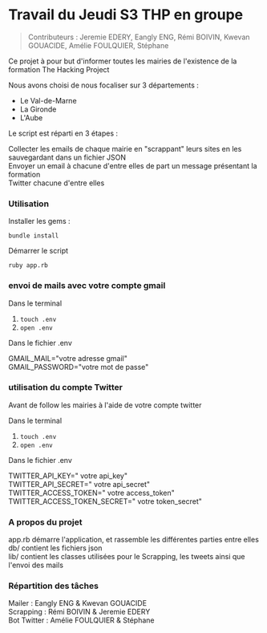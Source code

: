 # Travail du Jeudi S3 THP en groupe

> Contributeurs : Jeremie EDERY, Eangly ENG, Rémi BOIVIN, Kwevan GOUACIDE, Amélie FOULQUIER, Stéphane

Ce projet à pour but d'informer toutes les mairies de l'existence de la formation The Hacking Project 

Nous avons choisi de nous focaliser sur 3 départements :

* Le Val-de-Marne
* La Gironde
* L'Aube

Le script est réparti en 3 étapes :

Collecter les emails de chaque mairie en "scrappant" leurs sites en les sauvegardant dans un fichier JSON  
Envoyer un email à chacune d'entre elles de part un message présentant la formation  
Twitter chacune d'entre elles  
 


### Utilisation

Installer les gems :

`bundle install`

Démarrer le script

`ruby app.rb`


### envoi de mails avec votre compte gmail
 
Dans le terminal

1. `touch .env`
2. `open .env`

Dans le fichier .env

GMAIL_MAIL="votre adresse gmail"  
GMAIL_PASSWORD="votre mot de passe"

### utilisation du compte Twitter

Avant de follow les mairies à l'aide de votre compte twitter

Dans le terminal 

1. `touch .env`
2. `open .env`

Dans le fichier .env

TWITTER_API_KEY=" votre api_key"  
TWITTER_API_SECRET=" votre api_secret"  
TWITTER_ACCESS_TOKEN=" votre access_token"  
TWITTER_ACCESS_TOKEN_SECRET=" votre token_secret"  


### A propos du projet


app.rb démarre l'application, et rassemble les différentes parties entre elles  
db/ contient les fichiers json  
lib/ contient les classes utilisées pour le Scrapping, les tweets ainsi que l'envoi des mails  

### Répartition des tâches

Mailer :  Eangly ENG & Kwevan GOUACIDE  
Scrapping : Rémi BOIVIN & Jeremie EDERY  
Bot Twitter : Amélie FOULQUIER & Stéphane  
